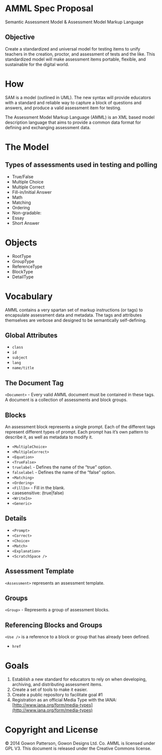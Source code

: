 # AMML Spec Proposal

Semantic Assessment Model & Assessment Model Markup Language

## Objective

Create a standardized and universal model for testing items to unify teachers in the creation, proctor, and assessment of tests and the like. This standardized model will make assessment items portable, flexible, and sustainable for the digital world.

# How

SAM is a model (outlined in UML). The new syntax will provide educators with a standard and reliable way to capture a block of questions and answers, and produce a valid assessment item for testing.

The Assessment Model Markup Language (AMML) is an XML based model description language that aims to provide a common data format for defining and exchanging assessment data.

# The Model

## Types of assessments used in testing and polling

-   True/False
-   Multiple Choice
-   Multiple Correct
-   Fill-in/Initial Answer
-   Math
-   Matching
-   Ordering
-   Non-gradable:
  -   Essay
  -   Short Answer

# Objects

-   RootType
-   GroupType
-   ReferenceType
-   BlockType
-   DetailType

# Vocabulary

AMML contains a very spartan set of markup instructions (or tags) to encapsulate assessment data and metadata. The tags and attributes themselves are verbose and designed to be semantically self-defining.

## Global Attributes

-   `class`
-   `id`
-   `subject`
-   `lang`
-   `name/title`

## The Document Tag
`<Document>` - Every valid AMML document must be contained in these tags. A document is a collection of assessments and block groups.

## Blocks

An assessment block represents a single prompt. Each of the different tags represent different types of prompt. Each prompt has it’s own pattern to describe it, as well as metadata to modify it.

-   `<MultipleChoice>`
-   `<MultipleCorrect>`
-   `<Equation>`
-   `<TrueFalse>`
  -   `truelabel` - Defines the name of the “true” option.
  -   `falselabel` - Defines the name of the “false” option.
-   `<Matching>`
-   `<Ordering>`
-   `<FillIn>` - Fill in the blank.
  -   casesensitive: (true|false)
-   `<WriteIn>`
-   `<Generic>`

## Details
-   `<Prompt>`
-   `<Correct>`
-   `<Choice>`
-   `<Match>`
-   `<Explanation>`
-   `<ScratchSpace />`

## Assessment Template
`<Assessment>` represents an assessment template.

## Groups
`<Group>` - Represents a group of assessment blocks.

## Referencing Blocks and Groups
`<Use />` is a reference to a block or group that has already been defined.
  -   `href`

# Goals

1.  Establish a new standard for educators to rely on when developing,
    archiving, and distributing assessment items.
2.  Create a set of tools to make it easier.
3.  Create a public repository to facilitate goal \#1
4.  Registration as an official Media Type with the IANA:
    [http://www.iana.org/form/media-types](http://www.iana.org/form/media-types)

# Copyright and License

&copy; 2014 Gowon Patterson, Gowon Designs Ltd. Co. AMML is licensed under GPL V3. This document is released under the Creative Commons license.
